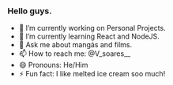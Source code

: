 ### Hello guys.



- 🔭 I’m currently working on Personal Projects.
- 🌱 I’m currently learning React and NodeJS.
- 💬 Ask me about mangás and films.
- 📫 How to reach me: @V_soares__
- 😄 Pronouns: He/Him
- ⚡ Fun fact: I like melted ice cream soo much!

